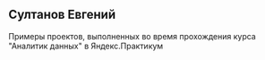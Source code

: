 ## Султанов Евгений
Примеры проектов, выполненных во время прохождения курса "Аналитик данных" в Яндекс.Практикум